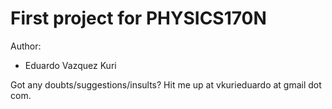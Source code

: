 # First project for PHYSICS170N

Author:

* Eduardo Vazquez Kuri

Got any doubts/suggestions/insults? Hit me up at vkurieduardo at gmail dot com.